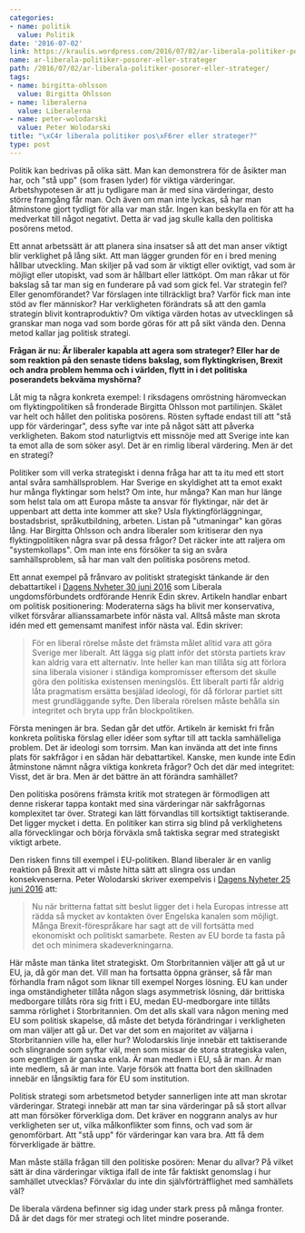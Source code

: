 ```yaml
---
categories:
- name: politik
  value: Politik
date: '2016-07-02'
link: https://kraulis.wordpress.com/2016/07/02/ar-liberala-politiker-posorer-eller-strateger/
name: ar-liberala-politiker-posorer-eller-strateger
path: /2016/07/02/ar-liberala-politiker-posorer-eller-strateger/
tags:
- name: birgitta-ohlsson
  value: Birgitta Ohlsson
- name: liberalerna
  value: Liberalerna
- name: peter-wolodarski
  value: Peter Wolodarski
title: "\xC4r liberala politiker pos\xF6rer eller strateger?"
type: post
---
```

Politik kan bedrivas på olika sätt. Man kan demonstrera för de åsikter man har, och "stå upp" (som frasen lyder) för viktiga värderingar. Arbetshypotesen är att ju tydligare man är med sina värderingar, desto större framgång får man. Och även om man inte lyckas, så har man åtminstone gjort tydligt för alla var man står. Ingen kan beskylla en för att ha medverkat till något negativt. Detta är vad jag skulle kalla den politiska posörens metod.

Ett annat arbetssätt är att planera sina insatser så att det man anser viktigt blir verklighet på lång sikt. Att man lägger grunden för en i bred mening hållbar utveckling. Man skiljer på vad som är viktigt eller oviktigt, vad som är möjligt eller utopiskt, vad som är hållbart eller lättköpt. Om man råkar ut för bakslag så tar man sig en funderare på vad som gick fel. Var strategin fel? Eller genomförandet? Var förslagen inte tillräckligt bra? Varför fick man inte stöd av fler människor? Har verkligheten förändrats så att den gamla strategin blivit kontraproduktiv? Om viktiga värden hotas av utvecklingen så granskar man noga vad som borde göras för att på sikt vända den. Denna metod kallar jag politisk strategi.

**Frågan är nu: Är liberaler kapabla att agera som strateger? Eller har de som reaktion på den senaste tidens bakslag, som flyktingkrisen, Brexit och andra problem hemma och i världen, flytt in i det politiska poserandets bekväma myshörna?**



Låt mig ta några konkreta exempel: I riksdagens omröstning häromveckan om flyktingpolitiken så fronderade Birgitta Ohlsson mot partilinjen. Skälet var helt och hållet den politiska posörens. Rösten syftade endast till att "stå upp för värderingar", dess syfte var inte på något sätt att påverka verkligheten. Bakom stod naturligtvis ett missnöje med att Sverige inte kan ta emot alla de som söker asyl. Det är en rimlig liberal värdering. Men är det en strategi?

Politiker som vill verka strategiskt i denna fråga har att ta itu med ett stort antal svåra samhällsproblem. Har Sverige en skyldighet att ta emot exakt hur många flyktingar som helst? Om inte, hur många? Kan man hur länge som helst tala om att Europa måste ta ansvar för flyktingar, när det är uppenbart att detta inte kommer att ske? Usla flyktingförläggningar, bostadsbrist, språkutbildning, arbeten. Listan på "utmaningar" kan göras lång. Har Birgitta Ohlsson och andra liberaler som kritiserar den nya flyktingpolitiken några svar på dessa frågor? Det räcker inte att raljera om "systemkollaps". Om man inte ens försöker ta sig an svåra samhällsproblem, så har man valt den politiska posörens metod.

Ett annat exempel på frånvaro av politiskt strategiskt tänkande är den debattartikel i [Dagens Nyheter 30 juni 2016](http://www.dn.se/debatt/moderaternas-utveckling-gor-alliansen-ohallbar/) som Liberala ungdomsförbundets ordförande Henrik Edin skrev. Artikeln handlar enbart om politisk positionering: Moderaterna sägs ha blivit mer konservativa, vilket försvårar allianssamarbete inför nästa val. Alltså måste man skrota idén med ett gemensamt manifest inför nästa val. Edin skriver:

> För en liberal rörelse måste det främsta målet alltid vara att göra Sverige mer liberalt. Att lägga sig platt inför det största partiets krav kan aldrig vara ett alternativ. Inte heller kan man tillåta sig att förlora sina liberala visioner i ständiga kompromisser eftersom det skulle göra den politiska existensen meningslös. Ett liberalt parti får aldrig låta pragmatism ersätta besjälad ideologi, för då förlorar partiet sitt mest grundläggande syfte. Den liberala rörelsen måste behålla sin integritet och bryta upp från blockpolitiken.

Första meningen är bra. Sedan går det utför. Artikeln är kemiskt fri från konkreta politiska förslag eller idéer som syftar till att tackla samhälleliga problem. Det är ideologi som torrsim. Man kan invända att det inte finns plats för sakfrågor i en sådan här debattartikel. Kanske, men kunde inte Edin åtminstone nämnt några viktiga konkreta frågor? Och det där med integritet: Visst, det är bra. Men är det bättre än att förändra samhället?

Den politiska posörens främsta kritik mot strategen är förmodligen att denne riskerar tappa kontakt med sina värderingar när sakfrågornas komplexitet tar över. Strategi kan lätt förvandlas till kortsiktigt taktiserande. Det ligger mycket i detta. En politiker kan stirra sig blind på verklighetens alla förvecklingar och börja förväxla små taktiska segrar med strategiskt viktigt arbete.

Den risken finns till exempel i EU-politiken. Bland liberaler är en vanlig reaktion på Brexit att vi måste hitta sätt att slingra oss undan konsekvenserna. Peter Wolodarski skriver exempelvis i [Dagens Nyheter 25 juni 2016](http://www.dn.se/ledare/signerat/peter-wolodarski-hall-dorren-mot-storbritannien-oppen/) att:

> Nu när britterna fattat sitt beslut ligger det i hela Europas intresse att rädda så mycket av kontakten över Engelska kanalen som möjligt. Många Brexit-förespråkare har sagt att de vill fortsätta med ekonomiskt och politiskt samarbete. Resten av EU borde ta fasta på det och minimera skadeverkningarna.

Här måste man tänka litet strategiskt. Om Storbritannien väljer att gå ut ur EU, ja, då gör man det. Vill man ha fortsatta öppna gränser, så får man förhandla fram något som liknar till exempel Norges lösning. EU kan under inga omständigheter tillåta någon slags asymmetrisk lösning, där brittiska medborgare tillåts röra sig fritt i EU, medan EU-medborgare inte tillåts samma rörlighet i Storbritannien. Om det alls skall vara någon mening med EU som politisk skapelse, då måste det betyda förändringar i verkligheten om man väljer att gå ur. Det var det som en majoritet av väljarna i Storbritannien ville ha, eller hur? Wolodarskis linje innebär ett taktiserande och slingrande som syftar väl, men som missar de stora strategiska valen, som egentligen är ganska enkla. Är man medlem i EU, så är man. Är man inte medlem, så är man inte. Varje försök att fnatta bort den skillnaden innebär en långsiktig fara för EU som institution.

Politisk strategi som arbetsmetod betyder sannerligen inte att man skrotar värderingar. Strategi innebär att man tar sina värderingar på så stort allvar att man försöker förverkliga dom. Det kräver en noggrann analys av hur verkligheten ser ut, vilka målkonflikter som finns, och vad som är genomförbart. Att "stå upp" för värderingar kan vara bra. Att få dem förverkligade är bättre.

Man måste ställa frågan till den politiske posören: Menar du allvar? På vilket sätt är dina värderingar viktiga ifall de inte får faktiskt genomslag i hur samhället utvecklas? Förväxlar du inte din självförträfflighet med samhällets väl?

De liberala värdena befinner sig idag under stark press på många fronter. Då är det dags för mer strategi och litet mindre poserande.

